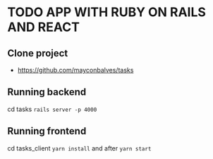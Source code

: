 # TODO APP WITH RUBY ON RAILS AND REACT

## Clone project

* https://github.com/mayconbalves/tasks

## Running backend

cd tasks `rails server -p 4000`

## Running frontend

cd tasks_client `yarn install` and after `yarn start`
